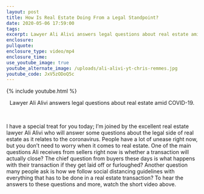 ```yaml
---
layout: post
title: How Is Real Estate Doing From a Legal Standpoint?
date: 2020-05-06 17:59:00
tags:
excerpt: Lawyer Ali Alivi answers legal questions about real estate amid COVID-19.
enclosure:
pullquote:
enclosure_type: video/mp4
enclosure_time:
use_youtube_image: true
youtube_alternate_image: /uploads/ali-alivi-yt-chris-remmes.jpg
youtube_code: JxV5zODoQ5c
---
```


{% include youtube.html %}

<center>Lawyer Ali Alivi answers legal questions about real estate amid COVID-19.</center>

&nbsp;

I have a special treat for you today; I’m joined by the excellent real estate lawyer Ali Alivi who will answer some questions about the legal side of real estate as it relates to the coronavirus. People have a lot of unease right now, but you don’t need to worry when it comes to real estate. One of the main questions Ali receives from sellers right now is whether a transaction will actually close? The chief question from buyers these days is what happens with their transaction if they get laid off or furloughed? Another question many people ask is how we follow social distancing guidelines with everything that has to be done in a real estate transaction? To hear the answers to these questions and more, watch the short video above.&nbsp;

&nbsp;

&nbsp;
